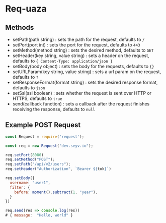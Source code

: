 # Req-uaza

## Methods
- setPath(path string) : sets the path for the request, defaults to `/`
- setPort(port int) : sets the port for the request, defaults to `443`
- setMethod(method string) : sets the desired method, defaults to `GET`
- setHeader(key string, value string) : sets a header on the request, defaults to `{ Content-Type: application/json }`
- setBody(body object) : sets the body for the requests, defaults to `{}`
- setURLParam(key string, value string) : sets a url param on the request, defaults to `?`
- setResponseFormat(format string) : sets the desired response format, defaults to `json`
- setSsl(ssl boolean) : sets whether the request is sent over HTTP or HTTPS, defaults to `true`
- send(callback function) : sets a callback after the request finishes receiving the response, defaults to `null` 

## Example POST Request

```javascript
const Request = require('request');

const req = new Request("dev.seyv.io");

req.setPort(8080)
req.setMethod("POST");
req.setPath("/api/v2/users");
req.setHeader("Authorization", `Bearer ${tok}`)

req.setBody({
  username: "user1",
  filter: {
    before: moment().subtract(1, "year"),
  }
})

req.send(res => console.log(res))
# { message:  "Hello, world" }
```
